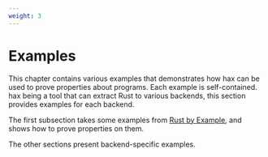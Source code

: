 ```yaml
---
weight: 3
---
```


# Examples

This chapter contains various examples that demonstrates how hax can
be used to prove properties about programs. Each example is
self-contained. hax being a tool that can extract Rust to various
backends, this section provides examples for each backend.

The first subsection takes some examples from [Rust by
Example](https://doc.rust-lang.org/rust-by-example/), and shows how to
prove properties on them.

The other sections present backend-specific examples.
